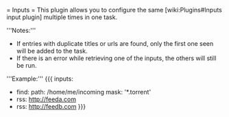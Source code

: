 = Inputs =
This plugin allows you to configure the same [wiki:Plugins#Inputs input plugin] multiple times in one task.

'''Notes:'''
- If entries with duplicate titles or urls are found, only the first one seen will be added to the task.
- If there is an error while retrieving one of the inputs, the others will still be run.

'''Example:'''
{{{
inputs:
  - find:
      path: /home/me/incoming
      mask: '*.torrent'
  - rss: http://feeda.com
  - rss: http://feedb.com
}}}